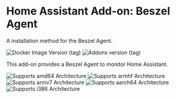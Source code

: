 # Home Assistant Add-on: Beszel Agent

A installation method for the Beszel Agent.

![Docker Image Version (tag)](https://img.shields.io/docker/v/henrygd/beszel-agent/0.13.2?style=flat-square&label=Bezel%20version)
![Addons version (tag)](https://img.shields.io/badge/version-v0.9.0-orange.svg?style=flat-square&label=HA%20addon%20version)


This add-on provides a Beszel Agent to monitor Home Assistant.


![Supports amd64 Architecture][amd64-shield] ![Supports armhf Architecture][armhf-shield] ![Supports armv7 Architecture][armv7-shield] 
![Supports aarch64 Architecture][aarch64-shield] ![Supports i386 Architecture][i386-shield]


[amd64-shield]: https://img.shields.io/badge/amd64-yes-green.svg?style=flat-square
[armhf-shield]: https://img.shields.io/badge/armhf-yes-green.svg?style=flat-square
[armv7-shield]: https://img.shields.io/badge/armv7-yes-green.svg?style=flat-square
[aarch64-shield]: https://img.shields.io/badge/aarch64-no-red.svg?style=flat-square
[i386-shield]: https://img.shields.io/badge/i386-no-red.svg?style=flat-square